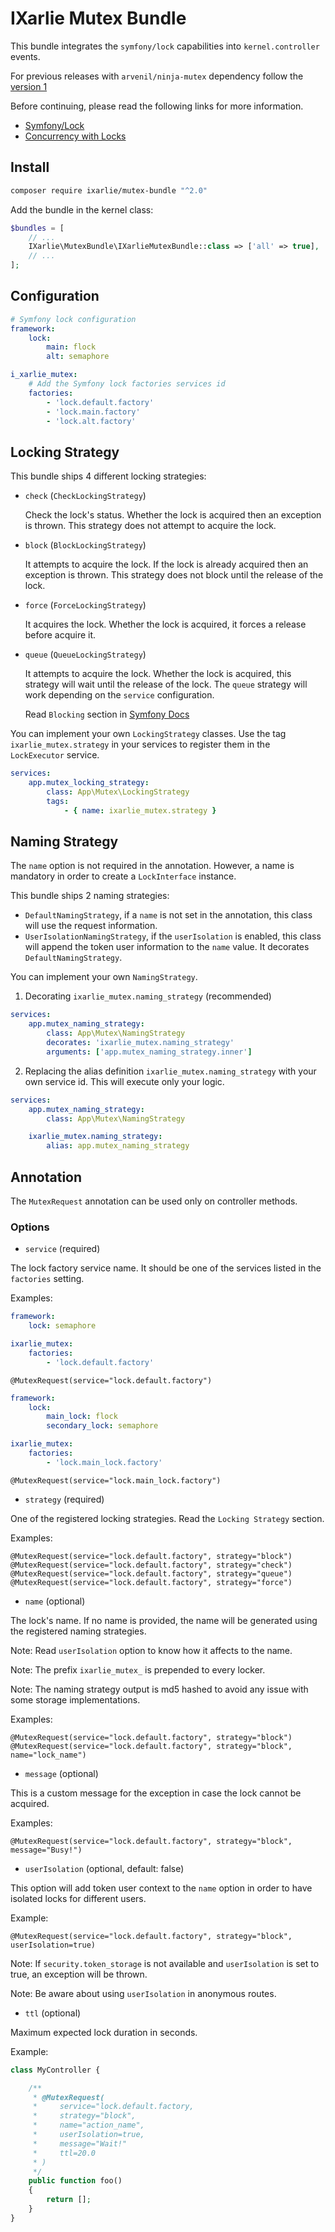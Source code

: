 # IXarlie Mutex Bundle

This bundle integrates the `symfony/lock` capabilities into `kernel.controller` events.

For previous releases with `arvenil/ninja-mutex` dependency follow the [version 1](https://github.com/ixarlie/mutex-bundle/tree/v1.0.4)


Before continuing, please read the following links for more information.
- [Symfony/Lock](https://symfony.com/doc/current/components/lock.html)
- [Concurrency with Locks](https://symfony.com/doc/current/lock.html)


## Install

```sh
composer require ixarlie/mutex-bundle "^2.0"
```

Add the bundle in the kernel class:

```php
$bundles = [
    // ...
    IXarlie\MutexBundle\IXarlieMutexBundle::class => ['all' => true],
    // ...
];
```


## Configuration
```yaml
# Symfony lock configuration
framework:
    lock:
        main: flock
        alt: semaphore 
```

```yaml
i_xarlie_mutex:
    # Add the Symfony lock factories services id
    factories:
        - 'lock.default.factory'
        - 'lock.main.factory'
        - 'lock.alt.factory' 
```


## Locking Strategy

This bundle ships 4 different locking strategies:

- `check` (`CheckLockingStrategy`)

    Check the lock's status. Whether the lock is acquired then an exception is thrown. This strategy does not attempt
    to acquire the lock.

- `block` (`BlockLockingStrategy`)

    It attempts to acquire the lock. If the lock is already acquired then an exception is thrown. This strategy does
    not block until the release of the lock.

- `force` (`ForceLockingStrategy`)

    It acquires the lock. Whether the lock is acquired, it forces a release before acquire it.

- `queue` (`QueueLockingStrategy`)

    It attempts to acquire the lock. Whether the lock is acquired, this strategy will wait until the release of the lock.
    The `queue` strategy will work depending on the `service` configuration.

    Read `Blocking` section in [Symfony Docs](https://symfony.com/doc/current/components/lock.html#blocking-locks)


You can implement your own `LockingStrategy` classes. Use the tag `ixarlie_mutex.strategy` in your services to register
them in the `LockExecutor` service.

```yaml
services:
    app.mutex_locking_strategy:
        class: App\Mutex\LockingStrategy
        tags:
            - { name: ixarlie_mutex.strategy }
```


## Naming Strategy

The `name` option is not required in the annotation. However, a name is mandatory in order to create a `LockInterface`
instance.

This bundle ships 2 naming strategies:

- `DefaultNamingStrategy`, if a `name` is not set in the annotation, this class will use the request information.
- `UserIsolationNamingStrategy`, if the `userIsolation` is enabled, this class will append the token user information
to the `name` value. It decorates `DefaultNamingStrategy`.

You can implement your own `NamingStrategy`.

1. Decorating `ixarlie_mutex.naming_strategy` (recommended)
```yaml
services:
    app.mutex_naming_strategy:
        class: App\Mutex\NamingStrategy
        decorates: 'ixarlie_mutex.naming_strategy'
        arguments: ['app.mutex_naming_strategy.inner']
```

2. Replacing the alias definition `ixarlie_mutex.naming_strategy` with your own service id. This will execute only your
 logic.
```yaml
services:
    app.mutex_naming_strategy:
        class: App\Mutex\NamingStrategy

    ixarlie_mutex.naming_strategy:
        alias: app.mutex_naming_strategy
```


## Annotation

The `MutexRequest` annotation can be used only on controller methods.

### Options

- `service` (required)

The lock factory service name. It should be one of the services listed in the `factories` setting.

Examples:
```yaml
framework:
    lock: semaphore

ixarlie_mutex:
    factories:
        - 'lock.default.factory'
```
```
@MutexRequest(service="lock.default.factory")
```

```yaml
framework:
    lock:
        main_lock: flock
        secondary_lock: semaphore

ixarlie_mutex:
    factories:
        - 'lock.main_lock.factory'
```
```
@MutexRequest(service="lock.main_lock.factory")
```

- `strategy` (required)

One of the registered locking strategies. Read the `Locking Strategy` section.

Examples:
```
@MutexRequest(service="lock.default.factory", strategy="block")
@MutexRequest(service="lock.default.factory", strategy="check")
@MutexRequest(service="lock.default.factory", strategy="queue")
@MutexRequest(service="lock.default.factory", strategy="force") 
```

- `name` (optional)

The lock's name. If no name is provided, the name will be generated using the registered naming strategies.


Note: Read `userIsolation` option to know how it affects to the name.

Note: The prefix `ixarlie_mutex_` is prepended to every locker.

Note: The naming strategy output is md5 hashed to avoid any issue with some storage implementations.

Examples:
```
@MutexRequest(service="lock.default.factory", strategy="block")
@MutexRequest(service="lock.default.factory", strategy="block", name="lock_name")
```

- `message` (optional)

This is a custom message for the exception in case the lock cannot be acquired.

Examples:
```
@MutexRequest(service="lock.default.factory", strategy="block", message="Busy!")
```

- `userIsolation` (optional, default: false)

This option will add token user context to the `name` option in order to have isolated locks for different users.

Example:
```
@MutexRequest(service="lock.default.factory", strategy="block", userIsolation=true)
```

Note: If `security.token_storage` is not available and `userIsolation` is set to true, an exception will be thrown.

Note: Be aware about using `userIsolation` in anonymous routes.

- `ttl` (optional)

Maximum expected lock duration in seconds.

Example:
```php
class MyController {

    /**
     * @MutexRequest(
     *     service="lock.default.factory,
     *     strategy="block",
     *     name="action_name",
     *     userIsolation=true,
     *     message="Wait!"
     *     ttl=20.0 
     * )
     */
    public function foo()
    {
        return [];
    }
}
```
